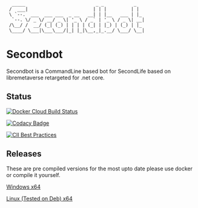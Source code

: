 
```
  _____                          _ _           _
 /  ___|                        | | |         | |
 \ `--.  ___  ___ ___  _ __   __| | |__   ___ | |_
  `--. \/ _ \/ __/ _ \| '_ \ / _` | '_ \ / _ \| __|
 /\__/ /  __/ (_| (_) | | | | (_| | |_) | (_) | |_
 \____/ \___|\___\___/|_| |_|\__,_|_.__/ \___/ \__|
```
# Secondbot
Secondbot is a CommandLine based bot for SecondLife based on libremetaverse retargeted for .net core.

## Status
[![Docker Cloud Build Status](https://img.shields.io/docker/cloud/build/madpeter/secondbot-bitbucket-auto?style=flat-square)](https://hub.docker.com/r/madpeter/secondbot-bitbucket-auto)

[![Codacy Badge](https://api.codacy.com/project/badge/Grade/1945bad2070d4421adc9c6266dadb237)](https://www.codacy.com/manual/madpeter/SecondBot?utm_source=github.com&amp;utm_medium=referral&amp;utm_content=Madpeterz/SecondBot&amp;utm_campaign=Badge_Grade)

[![CII Best Practices](https://bestpractices.coreinfrastructure.org/projects/3765/badge)](https://bestpractices.coreinfrastructure.org/projects/3765)

## Releases
These are pre compiled versions for the most upto date please use docker or compile it yourself.

[Windows x64](https://github.com/Madpeterz/SecondBot/releases/tag/windows64)

[Linux (Tested on Deb) x64](https://github.com/Madpeterz/SecondBot/releases/tag/Linux64)
